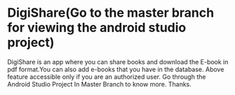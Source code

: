 # DigiShare(**Go to  the master branch for viewing the android studio project**)
DigiShare is an app where you can share books and download the E-book in pdf format.You can also add e-books that you have in the database. Above feature accessible only if you are an authorized user. Go through the Android Studio Project In Master Branch to know more. Thanks.
